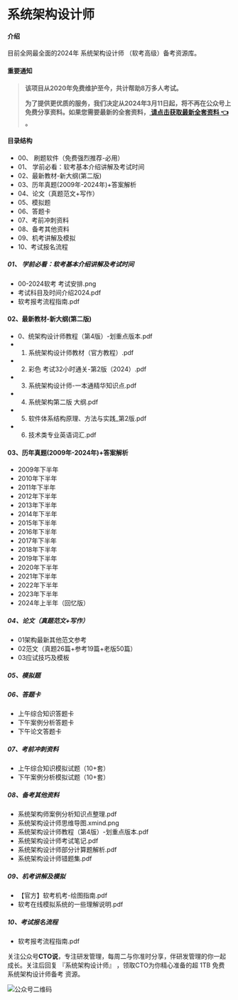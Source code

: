 # 系统架构设计师

#### 介绍
目前全网最全面的2024年 系统架构设计师 （软考高级）备考资源库。

#### 重要通知
>   **该项目从2020年免费维护至今，共计帮助8万多人考试。**
> 
>   **为了提供更优质的服务，我们决定从2024年3月11日起，将不再在公众号上免费分享资料。如果您需要最新的全套资料，[ 请点击获取最新全套资料 👈  ](https://91ke.cn/)。**  


#### 目录结构
- 00、 刷题软件（免费强烈推荐-必用）
- 01、 学前必看：软考基本介绍讲解及考试时间
- 02、最新教材-新大纲(第二版)
- 03、历年真题(2009年-2024年)+答案解析
- 04、论文（真题范文+写作）
- 05、模拟题
- 06、答题卡
- 07、考前冲刺资料
- 08、备考其他资料
- 09、机考讲解及模拟
- 10、考试报名流程



##### 01、 学前必看：软考基本介绍讲解及考试时间
 - 00-2024软考 考试安排.png 
 - 考试科目及时间介绍2024.pdf 
 - 软考报考流程指南.pdf

#### 02、最新教材-新大纲(第二版)
 - 0、统架构设计师教程（第4版）-划重点版本.pdf
 - 1. 系统架构设计师教材（官方教程）.pdf
 - 2. 彩色 考试32小时通关-第2版（2024）.pdf
 - 3. 系统架构设计师-一本通精华知识点.pdf
 - 4. 系统架构第二版 大纲.pdf
 - 5. 软件体系结构原理、方法与实践_第2版.pdf
 - 6. 技术类专业英语词汇.pdf

#### 03、历年真题(2009年-2024年)+答案解析
- 2009年下半年
- 2010年下半年
- 2011年下半年
- 2012年下半年
- 2013年下半年
- 2014年下半年
- 2015年下半年
- 2016年下半年
- 2017年下半年
- 2018年下半年
- 2019年下半年
- 2020年下半年
- 2021年下半年
- 2022年下半年
- 2023年下半年 
- 2024年上半年（回忆版）

##### 04、论文（真题范文+写作）
- 01架构最新其他范文参考
- 02范文（真题26篇+参考19篇+老版50篇）
- 03应试技巧及模板


##### 05、模拟题


##### 06、答题卡
- 上午综合知识答题卡
- 下午案例分析答题卡
- 下午论文答题卡

##### 07、考前冲刺资料
- 上午综合知识模拟试题（10+套）
- 下午案例分析模拟试题（10+套）


##### 08、备考其他资料
- 系统架构师案例分析知识点整理.pdf
- 系统架构设计师思维导图.xmind.png
- 系统架构设计师教程（第4版）-划重点版本.pdf
- 系统架构设计师考试笔记.pdf
- 系统架构设计师部分计算题解析.pdf
- 系统架构设计师错题集.pdf

##### 09、机考讲解及模拟
- 【官方】软考机考-绘图指南.pdf
- 软考在线模拟系统的一些理解说明.pdf


##### 10、考试报名流程
- 软考报考流程指南.pdf



关注公众号**CTO说**，专注研发管理，每周二与你准时分享，伴研发管理的你一起成长。关注后回复  『系统架构设计师』 ，领取CTO为你精心准备的超 1TB 免费 系统架构设计师备考 资源。

![公众号二维码](https://chaidingoss.oss-cn-hangzhou.aliyuncs.com/qrcode.jpg)
